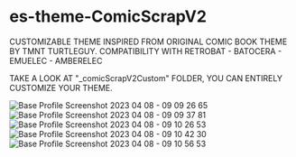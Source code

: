 # es-theme-ComicScrapV2
CUSTOMIZABLE THEME INSPIRED FROM ORIGINAL COMIC BOOK THEME BY TMNT TURTLEGUY.
COMPATIBILITY WITH RETROBAT - BATOCERA - EMUELEC - AMBERELEC

TAKE A LOOK AT "_comicScrapV2Custom" FOLDER, YOU CAN ENTIRELY CUSTOMIZE YOUR THEME.

![Base Profile Screenshot 2023 04 08 - 09 09 26 65](https://user-images.githubusercontent.com/59354081/230708542-a73f2229-dd15-4dca-ad2c-96b9dcc3456d.png)
![Base Profile Screenshot 2023 04 08 - 09 09 37 81](https://user-images.githubusercontent.com/59354081/230708548-fb8e5a97-6729-4f53-8bbb-3a121fce657d.png)
![Base Profile Screenshot 2023 04 08 - 09 10 26 53](https://user-images.githubusercontent.com/59354081/230708550-d35cd716-4ec3-4eb8-b8e4-cbde64a91d75.png)
![Base Profile Screenshot 2023 04 08 - 09 10 42 30](https://user-images.githubusercontent.com/59354081/230708555-706ea002-d1e1-4225-89bd-dfa919b7d429.png)
![Base Profile Screenshot 2023 04 08 - 09 10 56 53](https://user-images.githubusercontent.com/59354081/230708557-2367801e-0e66-4e49-a6b7-15ca46bd5293.png)
